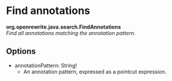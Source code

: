 # Find annotations

**org.openrewrite.java.search.FindAnnotations**  
_Find all annotations matching the annotation pattern._

## Options

* annotationPattern: String!
  * An annotation pattern, expressed as a pointcut expression.

